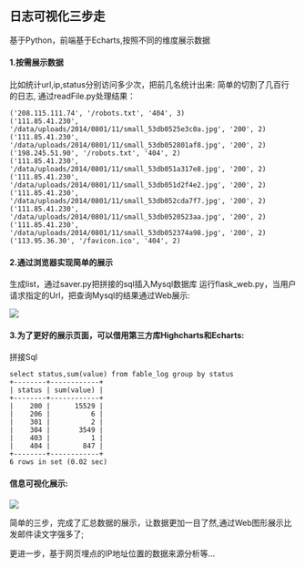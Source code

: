 ## 日志可视化三步走
基于Python，前端基于Echarts,按照不同的维度展示数据
#### 1.按需展示数据
比如统计url,ip,status分别访问多少次，把前几名统计出来:
简单的切割了几百行的日志, 通过readFile.py处理结果：
```base
('208.115.111.74', '/robots.txt', '404', 3)
('111.85.41.230', '/data/uploads/2014/0801/11/small_53db0525e3c0a.jpg', '200', 2)
('111.85.41.230', '/data/uploads/2014/0801/11/small_53db052801af8.jpg', '200', 2)
('198.245.51.90', '/robots.txt', '404', 2)
('111.85.41.230', '/data/uploads/2014/0801/11/small_53db051a317e8.jpg', '200', 2)
('111.85.41.230', '/data/uploads/2014/0801/11/small_53db051d2f4e2.jpg', '200', 2)
('111.85.41.230', '/data/uploads/2014/0801/11/small_53db052cda7f7.jpg', '200', 2)
('111.85.41.230', '/data/uploads/2014/0801/11/small_53db0520523aa.jpg', '200', 2)
('111.85.41.230', '/data/uploads/2014/0801/11/small_53db052374a98.jpg', '200', 2)
('113.95.36.30', '/favicon.ico', '404', 2)
```

#### 2.通过浏览器实现简单的展示
生成list，通过saver.py把拼接的sql插入Mysql数据库 
运行flask_web.py，当用户请求指定的Url，把查询Mysql的结果通过Web展示:

![](https://github.com/luyidong/log_visual/blob/master/screen/http-url.jpg)

#### 3.为了更好的展示页面，可以借用第三方库Highcharts和Echarts:

拼接Sql
```base
select status,sum(value) from fable_log group by status
+--------+------------+
| status | sum(value) |
+--------+------------+
|    200 |      15529 |
|    206 |          6 |
|    301 |          2 |
|    304 |       3549 |
|    403 |          1 |
|    404 |        847 |
+--------+------------+
6 rows in set (0.02 sec)
```

#### 信息可视化展示:

![](https://github.com/luyidong/log_visual/blob/master/screen/http-status.png)

简单的三步，完成了汇总数据的展示，让数据更加一目了然,通过Web图形展示比发邮件读文字强多了;

更进一步，基于网页埋点的IP地址位置的数据来源分析等...
